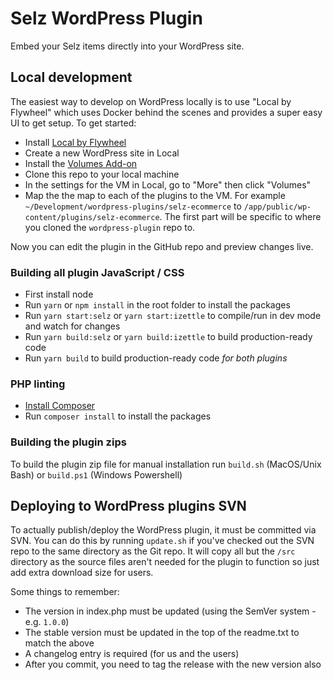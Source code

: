 # Selz WordPress Plugin

Embed your Selz items directly into your WordPress site.

## Local development

The easiest way to develop on WordPress locally is to use "Local by Flywheel" which uses Docker behind the scenes and provides a super easy UI to get setup. To get started:

-   Install [Local by Flywheel](https://local.getflywheel.com)
-   Create a new WordPress site in Local
-   Install the [Volumes Add-on](https://github.com/getflywheel/local-addon-volumes#downloading-a-release)
-   Clone this repo to your local machine
-   In the settings for the VM in Local, go to "More" then click "Volumes"
-   Map the the map to each of the plugins to the VM. For example `~/Development/wordpress-plugins/selz-ecommerce` to `/app/public/wp-content/plugins/selz-ecommerce`. The first part will be specific to where you cloned the `wordpress-plugin` repo to.

Now you can edit the plugin in the GitHub repo and preview changes live.

### Building all plugin JavaScript / CSS

-   First install node
-   Run `yarn` or `npm install` in the root folder to install the packages
-   Run `yarn start:selz` or `yarn start:izettle` to compile/run in dev mode and watch for changes
-   Run `yarn build:selz` or `yarn build:izettle` to build production-ready code
-   Run `yarn build` to build production-ready code _for both plugins_

### PHP linting

-   [Install Composer](https://getcomposer.org/)
-   Run `composer install` to install the packages

### Building the plugin zips

To build the plugin zip file for manual installation run `build.sh` (MacOS/Unix Bash) or `build.ps1` (Windows Powershell)

## Deploying to WordPress plugins SVN

To actually publish/deploy the WordPress plugin, it must be committed via SVN. You can do this by running `update.sh` if you've checked out the SVN repo to the same directory as the Git repo. It will copy all but the `/src` directory as the source files aren't needed for the plugin to function so just add extra download size for users.

Some things to remember:

-   The version in index.php must be updated (using the SemVer system - e.g. `1.0.0`)
-   The stable version must be updated in the top of the readme.txt to match the above
-   A changelog entry is required (for us and the users)
-   After you commit, you need to tag the release with the new version also
